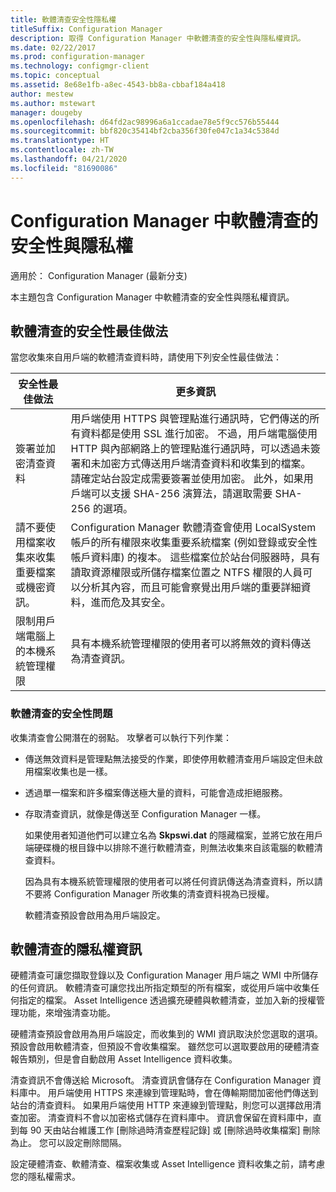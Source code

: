 ```yaml
---
title: 軟體清查安全性隱私權
titleSuffix: Configuration Manager
description: 取得 Configuration Manager 中軟體清查的安全性與隱私權資訊。
ms.date: 02/22/2017
ms.prod: configuration-manager
ms.technology: configmgr-client
ms.topic: conceptual
ms.assetid: 8e68e1fb-a8ec-4543-bb8a-cbbaf184a418
author: mestew
ms.author: mstewart
manager: dougeby
ms.openlocfilehash: d64fd2ac98996a6a1ccadae78e5f9cc576b55444
ms.sourcegitcommit: bbf820c35414bf2cba356f30fe047c1a34c5384d
ms.translationtype: HT
ms.contentlocale: zh-TW
ms.lasthandoff: 04/21/2020
ms.locfileid: "81690086"
---
```

# <a name="security-and-privacy-for-software-inventory-in-configuration-manager"></a>Configuration Manager 中軟體清查的安全性與隱私權

適用於：  Configuration Manager (最新分支)

本主題包含 Configuration Manager 中軟體清查的安全性與隱私權資訊。  

##  <a name="security-best-practices-for-software-inventory"></a><a name="BKMK_Security_HardwareInventory"></a> 軟體清查的安全性最佳做法  
 當您收集來自用戶端的軟體清查資料時，請使用下列安全性最佳做法：  

|安全性最佳做法|更多資訊|  
|----------------------------|----------------------|  
|簽署並加密清查資料|用戶端使用 HTTPS 與管理點進行通訊時，它們傳送的所有資料都是使用 SSL 進行加密。 不過，用戶端電腦使用 HTTP 與內部網路上的管理點進行通訊時，可以透過未簽署和未加密方式傳送用戶端清查資料和收集到的檔案。 請確定站台設定成需要簽署並使用加密。 此外，如果用戶端可以支援 SHA-256 演算法，請選取需要 SHA-256 的選項。|  
|請不要使用檔案收集來收集重要檔案或機密資訊。|Configuration Manager 軟體清查會使用 LocalSystem 帳戶的所有權限來收集重要系統檔案 (例如登錄或安全性帳戶資料庫) 的複本。 這些檔案位於站台伺服器時，具有讀取資源權限或所儲存檔案位置之 NTFS 權限的人員可以分析其內容，而且可能會察覺出用戶端的重要詳細資料，進而危及其安全。|  
|限制用戶端電腦上的本機系統管理權限|具有本機系統管理權限的使用者可以將無效的資料傳送為清查資訊。|  

### <a name="security-issues-for-software-inventory"></a>軟體清查的安全性問題  
 收集清查會公開潛在的弱點。 攻擊者可以執行下列作業：  

- 傳送無效資料是管理點無法接受的作業，即使停用軟體清查用戶端設定但未啟用檔案收集也是一樣。  

- 透過單一檔案和許多檔案傳送極大量的資料，可能會造成拒絕服務。  

- 存取清查資訊，就像是傳送至 Configuration Manager 一樣。  

  如果使用者知道他們可以建立名為 **Skpswi.dat** 的隱藏檔案，並將它放在用戶端硬碟機的根目錄中以排除不進行軟體清查，則無法收集來自該電腦的軟體清查資料。  

  因為具有本機系統管理權限的使用者可以將任何資訊傳送為清查資料，所以請不要將 Configuration Manager 所收集的清查資料視為已授權。  

  軟體清查預設會啟用為用戶端設定。  

##  <a name="privacy-information-for-software-inventory"></a><a name="BKMK_Privacy_HardwareInventory"></a> 軟體清查的隱私權資訊  
 硬體清查可讓您擷取登錄以及 Configuration Manager 用戶端之 WMI 中所儲存的任何資訊。 軟體清查可讓您找出所指定類型的所有檔案，或從用戶端中收集任何指定的檔案。 Asset Intelligence 透過擴充硬體與軟體清查，並加入新的授權管理功能，來增強清查功能。  

 硬體清查預設會啟用為用戶端設定，而收集到的 WMI 資訊取決於您選取的選項。 預設會啟用軟體清查，但預設不會收集檔案。 雖然您可以選取要啟用的硬體清查報告類別，但是會自動啟用 Asset Intelligence 資料收集。  

 清查資訊不會傳送給 Microsoft。 清查資訊會儲存在 Configuration Manager 資料庫中。 用戶端使用 HTTPS 來連線到管理點時，會在傳輸期間加密他們傳送到站台的清查資料。 如果用戶端使用 HTTP 來連線到管理點，則您可以選擇啟用清查加密。 清查資料不會以加密格式儲存在資料庫中。 資訊會保留在資料庫中，直到每 90 天由站台維護工作 [刪除過時清查歷程記錄]  或 [刪除過時收集檔案]  刪除為止。 您可以設定刪除間隔。  

 設定硬體清查、軟體清查、檔案收集或 Asset Intelligence 資料收集之前，請考慮您的隱私權需求。  
